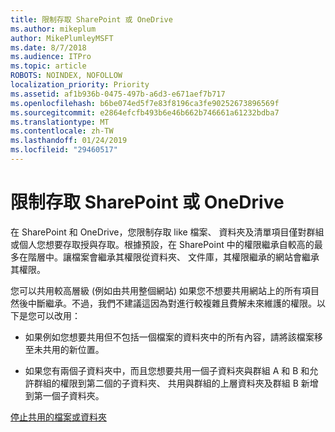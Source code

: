 ```yaml
---
title: 限制存取 SharePoint 或 OneDrive
ms.author: mikeplum
author: MikePlumleyMSFT
ms.date: 8/7/2018
ms.audience: ITPro
ms.topic: article
ROBOTS: NOINDEX, NOFOLLOW
localization_priority: Priority
ms.assetid: af1b936b-0475-497b-a6d3-e671aef7b717
ms.openlocfilehash: b6be074ed5f7e83f8196ca3fe90252673896569f
ms.sourcegitcommit: e2864efcfb493b6e46b662b746661a61232bdba7
ms.translationtype: MT
ms.contentlocale: zh-TW
ms.lasthandoff: 01/24/2019
ms.locfileid: "29460517"
---
```

# <a name="restrict-access-in-sharepoint-or-onedrive"></a>限制存取 SharePoint 或 OneDrive

在 SharePoint 和 OneDrive，您限制存取 like 檔案、 資料夾及清單項目僅對群組或個人您想要存取授與存取。根據預設，在 SharePoint 中的權限繼承自較高的最多在階層中。讓檔案會繼承其權限從資料夾、 文件庫，其權限繼承的網站會繼承其權限。
  
您可以共用較高層級 (例如由共用整個網站) 如果您不想要共用網站上的所有項目然後中斷繼承。不過，我們不建議這因為對進行較複雜且費解未來維護的權限。以下是您可以改用：
  
- 如果例如您想要共用但不包括一個檔案的資料夾中的所有內容，請將該檔案移至未共用的新位置。
    
- 如果您有兩個子資料夾中，而且您想要共用一個子資料夾與群組 A 和 B 和允許群組的權限到第二個的子資料夾、 共用與群組的上層資料夾及群組 B 新增到第一個子資料夾。
    
[停止共用的檔案或資料夾](https://go.microsoft.com/fwlink/?linkid=2008861)
  

